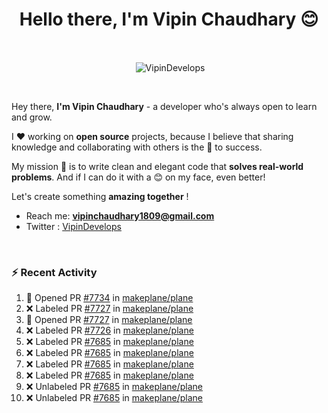 <!--### Hi 👋 Vipin Chaudhary here!-->
<h1 align="center">Hello there, I'm Vipin Chaudhary 😊</h1>
	
<br />
<div align="center">
<p>&nbsp;<img align="center" src="https://github-readme-stats.vercel.app/api/?username=VipinDevelops&show_icons=true&title_color=C9D1D9&icon_color=58A6FF&border_color=30363D&text_color=C9D1D9&bg_color=0d1117" alt="VipinDevelops" /></p>
</div>


<br />

Hey there, **I'm Vipin Chaudhary** - a  developer who's always open to learn and grow. 


I ❤️ working on **open source** projects, because I believe that sharing knowledge and collaborating with others is the 🔑 to success.

My mission 🚀 is to write clean and elegant code that **solves real-world problems**. And if I can do it with a 😊 on my face, even better!

 Let's create something **amazing together** ! 
 
 - Reach me: **vipinchaudhary1809@gmail.com**
 - Twitter : [VipinDevelops](https://twitter.com/VipinDevelops)
<br />


### :zap: Recent Activity

<!--START_SECTION:activity-->
1. 💪 Opened PR [#7734](undefined) in [makeplane/plane](https://github.com/makeplane/plane)
2. ❌ Labeled PR [#7727](undefined) in [makeplane/plane](https://github.com/makeplane/plane)
3. 💪 Opened PR [#7727](undefined) in [makeplane/plane](https://github.com/makeplane/plane)
4. ❌ Labeled PR [#7726](undefined) in [makeplane/plane](https://github.com/makeplane/plane)
5. ❌ Labeled PR [#7685](undefined) in [makeplane/plane](https://github.com/makeplane/plane)
6. ❌ Labeled PR [#7685](undefined) in [makeplane/plane](https://github.com/makeplane/plane)
7. ❌ Labeled PR [#7685](undefined) in [makeplane/plane](https://github.com/makeplane/plane)
8. ❌ Labeled PR [#7685](undefined) in [makeplane/plane](https://github.com/makeplane/plane)
9. ❌ Unlabeled PR [#7685](undefined) in [makeplane/plane](https://github.com/makeplane/plane)
10. ❌ Unlabeled PR [#7685](undefined) in [makeplane/plane](https://github.com/makeplane/plane)
<!--END_SECTION:activity-->

  
